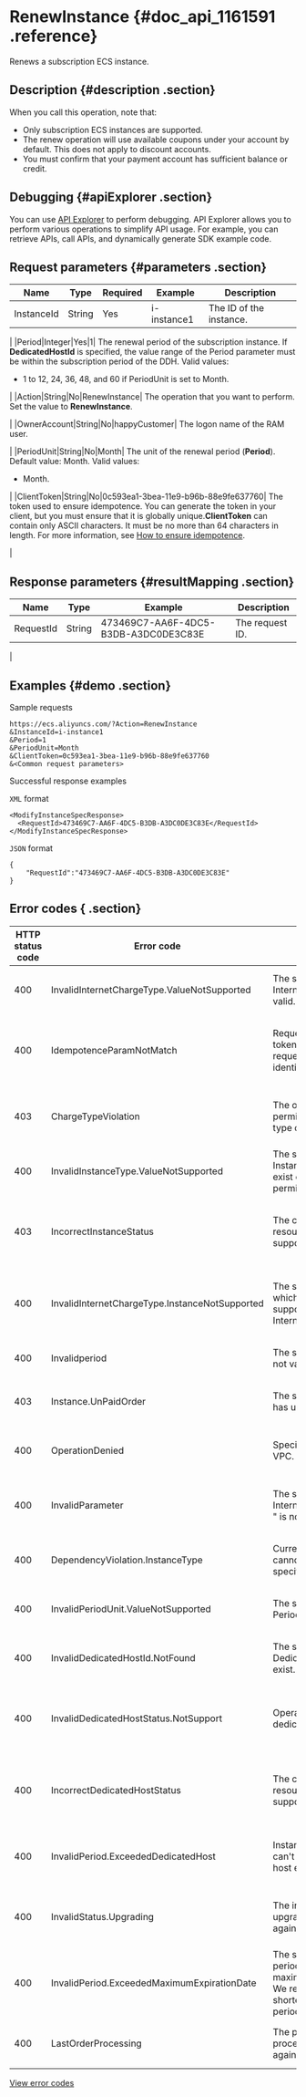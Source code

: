 # RenewInstance {#doc_api_1161591 .reference}

Renews a subscription ECS instance.

## Description {#description .section}

When you call this operation, note that:

-   Only subscription ECS instances are supported.
-   The renew operation will use available coupons under your account by default. This does not apply to discount accounts.
-   You must confirm that your payment account has sufficient balance or credit.

## Debugging {#apiExplorer .section}

You can use [API Explorer](https://api.aliyun.com/#product=Ecs&api=RenewInstance) to perform debugging. API Explorer allows you to perform various operations to simplify API usage. For example, you can retrieve APIs, call APIs, and dynamically generate SDK example code.

## Request parameters {#parameters .section}

|Name|Type|Required|Example|Description|
|----|----|--------|-------|-----------|
|InstanceId|String|Yes|i-instance1| The ID of the instance.

 |
|Period|Integer|Yes|1| The renewal period of the subscription instance. If **DedicatedHostId** is specified, the value range of the Period parameter must be within the subscription period of the DDH. Valid values:

 -   1 to 12, 24, 36, 48, and 60 if PeriodUnit is set to Month.

 |
|Action|String|No|RenewInstance| The operation that you want to perform. Set the value to **RenewInstance**.

 |
|OwnerAccount|String|No|happyCustomer| The logon name of the RAM user.

 |
|PeriodUnit|String|No|Month| The unit of the renewal period \(**Period**\). Default value: Month. Valid values:

 -   Month.

 |
|ClientToken|String|No|0c593ea1-3bea-11e9-b96b-88e9fe637760| The token used to ensure idempotence. You can generate the token in your client, but you must ensure that it is globally unique.**ClientToken** can contain only ASCII characters. It must be no more than 64 characters in length. For more information, see [How to ensure idempotence](~~25693~~).

 |

## Response parameters {#resultMapping .section}

|Name|Type|Example|Description|
|----|----|-------|-----------|
|RequestId|String|473469C7-AA6F-4DC5-B3DB-A3DC0DE3C83E| The request ID.

 |

## Examples {#demo .section}

Sample requests

``` {#request_demo}
https://ecs.aliyuncs.com/?Action=RenewInstance
&InstanceId=i-instance1 
&Period=1 
&PeriodUnit=Month 
&ClientToken=0c593ea1-3bea-11e9-b96b-88e9fe637760
&<Common request parameters>
```

Successful response examples

`XML` format

``` {#xml_return_success_demo}
<ModifyInstanceSpecResponse> 
  <RequestId>473469C7-AA6F-4DC5-B3DB-A3DC0DE3C83E</RequestId> 
</ModifyInstanceSpecResponse>
```

`JSON` format

``` {#json_return_success_demo}
{
	"RequestId":"473469C7-AA6F-4DC5-B3DB-A3DC0DE3C83E"
}
```

## Error codes { .section}

|HTTP status code|Error code|Error message|Description|
|----------------|----------|-------------|-----------|
|400|InvalidInternetChargeType.ValueNotSupported|The specified InternetChargeType is not valid.|The error message returned when the specified instance type does not exist.|
|400|IdempotenceParamNotMatch|Request uses a client token in a previous request but is not identical to that request.|The error message returned when ClientToken in this request is not identical to the one used in the previous request.|
|403|ChargeTypeViolation|The operation is not permitted due to charge type of the instance.|The error message returned when this operation is not supported while this billing method is selected.|
|400|InvalidInstanceType.ValueNotSupported|The specified InstanceType does not exist or beyond the permitted range.|The error message returned when the specified instance type is not supported.|
|403|IncorrectInstanceStatus|The current status of the resource does not support this operation.|The error message returned when the operation is not supported while the resource is in the current state.|
|400|InvalidInternetChargeType.InstanceNotSupported|The specified instance which is in vpc is not support the parameter InternetChargeType.|The error message returned when the specified billing method is not supported in the specified VPC-type instance.|
|400|Invalidperiod|The specified period is not valid.|The error message returned when the specified period is invalid.|
|403|Instance.UnPaidOrder|The specified instance has unpaid order.|The error message returned when you have unpaid orders under the specified instance.|
|400|OperationDenied|Specified instance is in VPC.|The error message returned when the specified instance is in a VPC.|
|400|InvalidParameter|The specified parameter " InternetMaxBandwidthOut " is not valid.|The error message returned when the specified InternetMaxBandwidthOut is invalid.|
|400|DependencyViolation.InstanceType|Current instancetype cannot be changed to the specified one.|The error message returned when the current instance type is modified to the specified one.|
|400|InvalidPeriodUnit.ValueNotSupported|The specified parameter PeriodUnit is not valid.|The error message returned when the specified PeriodUnit is invalid.|
|400|InvalidDedicatedHostId.NotFound|The specified DedicatedHostId does not exist.|The error message returned when the specified DDH ID does not exist.|
|400|InvalidDedicatedHostStatus.NotSupport|Operation denied due to dedicated host status|The error message returned when the operation is not supported while the resource is in the current state.|
|400|IncorrectDedicatedHostStatus|The current status of the resource does not support this operation.|The error message returned when the operation is not supported while the resource is in the current state.|
|400|InvalidPeriod.ExceededDedicatedHost|Instance expired date can't exceed dedicated host expired date.|The error message returned when the expiration date of the instance is later than that of the DDH.|
|400|InvalidStatus.Upgrading|The instance is upgrading; please try again later.|The error message returned when the specified instance is being upgraded. Try again later.|
|400|InvalidPeriod.ExceededMaximumExpirationDate|The specified renewal period cannot exceed the maximum expiration date. We recommend you try shortening the renewal period at next attempt.|The error message returned when the specified renewal period is later than the maximum expiration date.|
|400|LastOrderProcessing|The previous order is still processing, please try again later.|The error message returned when the order is being processed. Try again later.|

[View error codes](https://error-center.aliyun.com/status/product/Ecs)

